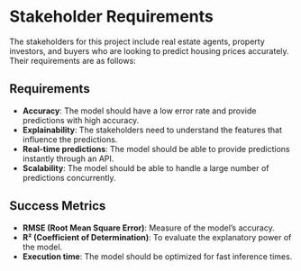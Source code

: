 # Stakeholder Requirements

The stakeholders for this project include real estate agents, property investors, and buyers who are looking to predict housing prices accurately. Their requirements are as follows:

## Requirements
- **Accuracy**: The model should have a low error rate and provide predictions with high accuracy.
- **Explainability**: The stakeholders need to understand the features that influence the predictions.
- **Real-time predictions**: The model should be able to provide predictions instantly through an API.
- **Scalability**: The model should be able to handle a large number of predictions concurrently.

## Success Metrics
- **RMSE (Root Mean Square Error)**: Measure of the model’s accuracy.
- **R² (Coefficient of Determination)**: To evaluate the explanatory power of the model.
- **Execution time**: The model should be optimized for fast inference times.
